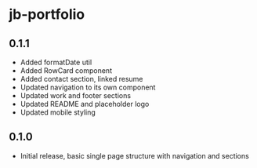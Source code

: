 # jb-portfolio

## 0.1.1

- Added formatDate util
- Added RowCard component
- Added contact section, linked resume
- Updated navigation to its own component
- Updated work and footer sections
- Updated README and placeholder logo
- Updated mobile styling

## 0.1.0

- Initial release, basic single page structure with navigation and sections
